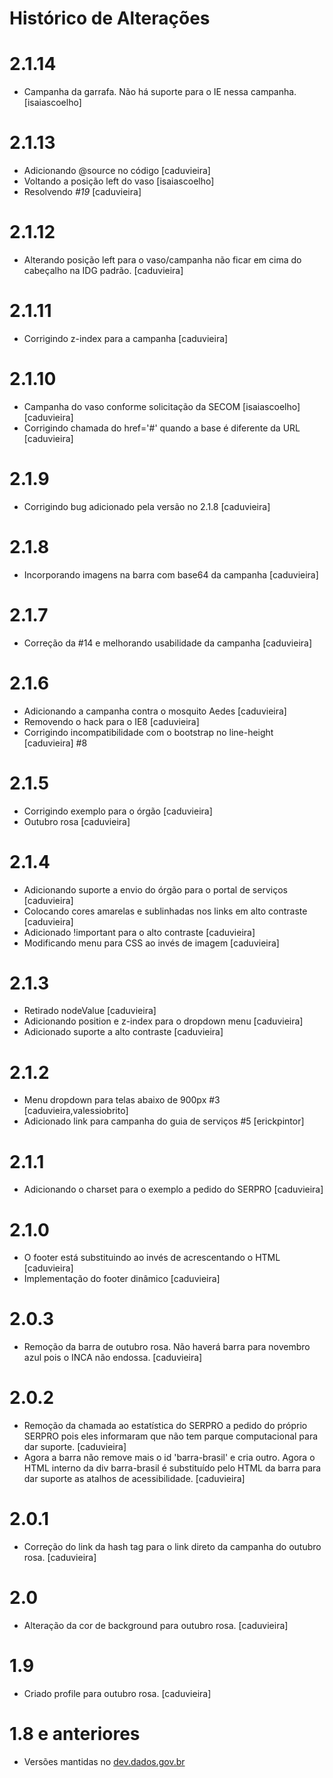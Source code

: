 # Histórico de Alterações

# 2.1.14

* Campanha da garrafa. Não há suporte para o IE nessa campanha.[isaiascoelho]

# 2.1.13

* Adicionando @source no código [caduvieira]
* Voltando a posição left do vaso [isaiascoelho]
* Resolvendo _#19_ [caduvieira]

# 2.1.12

* Alterando posição left para o vaso/campanha não ficar em cima do cabeçalho na IDG padrão. [caduvieira]

# 2.1.11

* Corrigindo z-index para a campanha [caduvieira]

# 2.1.10

* Campanha do vaso conforme solicitação da SECOM [isaiascoelho] [caduvieira]
* Corrigindo chamada do href='#' quando a base é diferente da URL [caduvieira]

# 2.1.9

* Corrigindo bug adicionado pela versão no 2.1.8 [caduvieira]

# 2.1.8

* Incorporando imagens na barra com base64 da campanha [caduvieira]

# 2.1.7

* Correção da #14 e melhorando usabilidade da campanha [caduvieira]

# 2.1.6

* Adicionando a campanha contra o mosquito Aedes [caduvieira]
* Removendo o hack para o IE8 [caduvieira]
* Corrigindo incompatibilidade com o bootstrap no line-height [caduvieira] #8

# 2.1.5

* Corrigindo exemplo para o órgão [caduvieira]
* Outubro rosa [caduvieira]

# 2.1.4

* Adicionando suporte a envio do órgão para o portal de serviços [caduvieira]
* Colocando cores amarelas e sublinhadas nos links em alto contraste [caduvieira]
* Adicionado !important para o alto contraste [caduvieira]
* Modificando menu para CSS ao invés de imagem [caduvieira]

# 2.1.3

* Retirado nodeValue [caduvieira]
* Adicionando position e z-index para o dropdown menu [caduvieira]
* Adicionado suporte a alto contraste [caduvieira]

# 2.1.2

* Menu dropdown para telas abaixo de 900px #3 [caduvieira,valessiobrito]
* Adicionado link para campanha do guia de serviços #5 [erickpintor]

# 2.1.1

* Adicionando o charset para o exemplo a pedido do SERPRO [caduvieira]

# 2.1.0

* O footer está substituindo ao invés de acrescentando o HTML [caduvieira]
* Implementação do footer dinâmico [caduvieira]

# 2.0.3

* Remoção da barra de outubro rosa. Não haverá barra para novembro azul pois o INCA não endossa. [caduvieira]

# 2.0.2

* Remoção da chamada ao estatística do SERPRO a pedido do próprio SERPRO pois eles informaram que não tem parque computacional para dar suporte. [caduvieira]
* Agora a barra não remove mais o id 'barra-brasil' e cria outro. Agora o HTML interno da div barra-brasil é substituído pelo HTML da barra para dar suporte as atalhos de acessibilidade. [caduvieira]

# 2.0.1

* Correção do link da hash tag para o link direto da campanha do outubro rosa. [caduvieira]

# 2.0

* Alteração da cor de background para outubro rosa. [caduvieira]

# 1.9

* Criado profile para outubro rosa. [caduvieira]

# 1.8 e anteriores 

* Versões mantidas no [dev.dados.gov.br](http://dev.dados.gov.br "Repositório de desenvolvimento do governo brasileiro")
